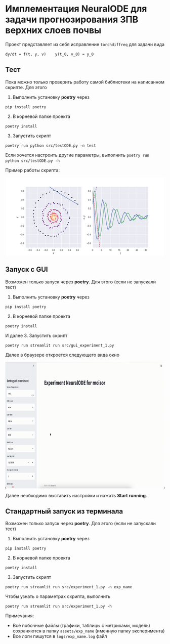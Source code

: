 # Имплементация NeuralODE для задачи прогнозирования ЗПВ верхних слоев почвы

Проект представляет из себя исправление `torchdiffreq` для задачи вида
```
dy/dt = f(t, y, v)    y(t_0, v_0) = y_0
```
## Тест
Пока можно только проверить работу самой библиотеки на написанном скрипте. Для этого
1. Выполнить установку __poetry__ через
```
pip install poetry
```
2. В корневой папке проекта
```
poetry install
```
3. Запустить скрипт
```
poetry run python src/testODE.py -n test
```

Если хочется настроить другие параметры, выполнить ```poetry run python src/testODE.py -h```

Пример работы скрипта:
<p align="center">
<img align="middle" src="./assets/dopri5/dopri5.gif" alt="ODE Demo" width="500" height="250" />
</p>

## Запуск с GUI
Возможен только запуск через __poetry__. Для этого (если не запускали тест)
1. Выполнить установку __poetry__ через
```
pip install poetry
```
2. В корневой папке проекта
```
poetry install
```
И далее
3. Запустить скрипт
```
poetry run streamlit run src/gui_experiment_1.py
```

Далее в браузере откроется следующего вида окно
<p align="center">
<img align="middle" src="./assets/GUI.gif" alt="GUI Demo" width="1000" height="400" />
</p>

Далее необходимо выставить настройки и нажать __Start running__.

## Стандартный запуск из терминала
Возможен только запуск через __poetry__. Для этого (если не запускали тест)
1. Выполнить установку __poetry__ через
```
pip install poetry
```
2. В корневой папке проекта
```
poetry install
```
3. Запустить скрипт
```
poetry run streamlit run src/experiment_1.py -n exp_name
```

Чтобы узнать о параметрах скрипта, выполнить
```
poetry run streamlit run src/experiment_1.py -h
```


Примечания:
- Все побочные файлы (графики, таблицы с метриками, модель) сохраняются в папку `assets/exp_name` (именную папку эксперимента)
- Все логи пишутся в `logs/exp_name.log` файл
